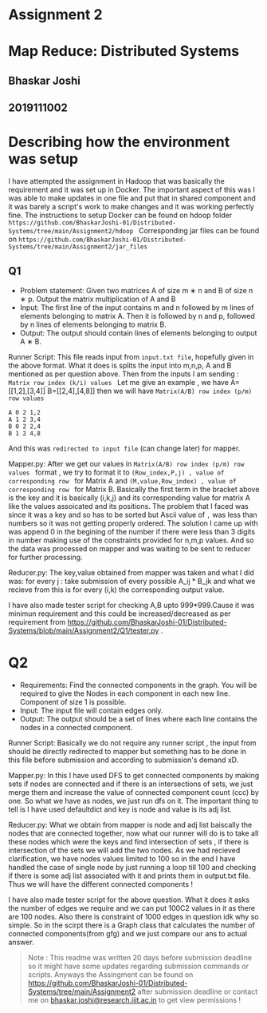 # Assignment 2 
# Map Reduce: Distributed Systems
## Bhaskar Joshi
## 2019111002

# Describing how the environment was setup 
I have attempted the assignment in Hadoop that was basically the requirement and it was set up in Docker. The important aspect of this was I was able to make updates in one file and put that in shared component and it was barely a script's work to make changes and it was working perfectly fine.
The instructions to setup Docker can be found on hdoop folder `https://github.com/BhaskarJoshi-01/Distributed-Systems/tree/main/Assignment2/hdoop `
Corresponding jar files can be found on `https://github.com/BhaskarJoshi-01/Distributed-Systems/tree/main/Assignment2/jar_files`

## Q1
  
- Problem statement:  Given two matrices A of size m ∗ n and B of size n ∗ p. Output the matrix
multiplication of A and B
- Input: The first line of the input contains m and n followed by m lines of elements
belonging to matrix A. Then it is followed by n and p, followed by n lines of
elements belonging to matrix B.
- Output: The output should contain lines of elements belonging to output A ∗ B.

Runner Script:
This file reads input from `input.txt file`, hopefully given in the above format.
What it does is splits the input into m,n,p, A and B mentioned as per question above.
Then from the inputs I am sending :
```Matrix row_index (k/i) values ```
Let me give an example , we have A= [[1,2],[3,4]] B=[[2,4],[4,8]]
then we will have 
`Matrix(A/B) row index (p/m) row values ` 

```
A 0 2 1,2
A 1 2 3,4
B 0 2 2,4
B 1 2 4,8
```
And this was `redirected to input file` (can change later) for mapper.

Mapper.py:
After we get our values in `Matrix(A/B) row index (p/m) row values ` format , we try to format it to `(Row_index,P,j) , value of corresponding row ` for Matrix A and `(M,value,Row_index) , value of corresponding row ` for Matrix B.
Basically the first term in the bracket above is the key and it is basically (i,k,j) and its corresponding value for matrix A like the values assoicated and its positions.
The problem that I faced was since it was a key and so has to be sorted but Ascii value of `,` was less than numbers so it was not getting properly ordered.
The solution I came up with was append 0 in the begining of the number if there were less than 3 digits in number making use of the constraints provided for n,m,p values. And so the data was processed on mapper and was waiting to be sent to reducer for further processing.

Reducer.py:
The key,value obtained from mapper was taken and what I did was:
for every j :
take submission of every possible A_ij * B_jk 
and what we recieve from this is for every (i,k) the corresponding output value.

I have also made tester script for checking A,B upto 999*999.Cause it was minimun requirement and this could be increased/decreased as per requirement from  https://github.com/BhaskarJoshi-01/Distributed-Systems/blob/main/Assignment2/Q1/tester.py .


# Q2
- Requirements: Find the connected components in the graph. You will be required to give the Nodes in each component in each new line. Component of size 1 is possible.
- Input: The input file will contain edges only.
- Output: The output should be a set of lines where each line contains the
nodes in a connected component.

Runner Script:
Basically we do not require any runner script , the input from should be directly redirected to mapper but something has to be done in this file before submission and according to submission's demand xD.

Mapper.py:
In this I have used DFS to get connected components by making sets if nodes are connected and if there is an intersections of sets, we just merge them and increase the value of connected component count (ccc) by one.
So what we have as nodes, we just run dfs on it. The important thing to tell is I have used defaultdict and key is node and value is its adj list.

Reducer.py:
What we obtain from mapper is node and adj list baiscally the nodes that are connected together, now what our runner will do is to take all these nodes which were the keys and find intersection of sets , if there is intersection of the sets we will add the two nodes. 
As we had recieved clarification, we have nodes values limited to 100 so in the end I have handled the case of single node by just running a loop till 100 and checking if there is some adj list associated with it and prints them in output.txt file.
Thus we will have the different connected components !


I have also made tester script for the above question. What it does it asks the number of edges we require and we can put 100C2 values in it as there are 100 nodes. Also there is constraint of 1000 edges in question idk why so simple.
So in the scirpt there is a Graph class that calculates the number of connected components(from gfg) and we just compare our ans to actual answer.







> Note : This readme was written 20 days before submission deadline so it might have some updates regarding submission commands or scripts. Anyways the Assingment can be found on https://github.com/BhaskarJoshi-01/Distributed-Systems/tree/main/Assignment2 after submission deadline or contact me on bhaskar.joshi@research.iiit.ac.in to get view permissions !




